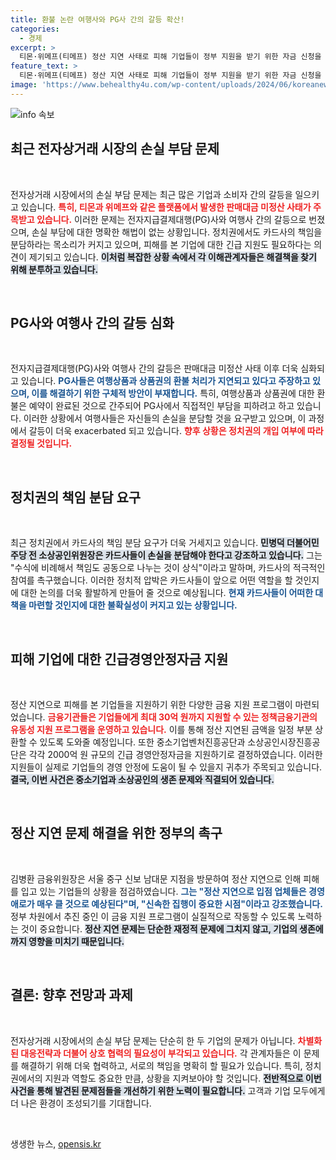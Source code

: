 ```yaml
---
title: 환불 논란 여행사와 PG사 간의 갈등 확산!
categories:
  - 경제
excerpt: >
  티몬·위메프(티메프) 정산 지연 사태로 피해 기업들이 정부 지원을 받기 위한 자금 신청을 시작했습니다. 카드사 책임 분담 목소리까지 커지고 있는 가운데, 환불 지연 문제와 업계 갈등이 심화되고 있어 화제가 되고 있습니다.
feature_text: >
  티몬·위메프(티메프) 정산 지연 사태로 피해 기업들이 정부 지원을 받기 위한 자금 신청을 시작했습니다. 카드사 책임 분담 목소리까지 커지고 있는 가운데, 환불 지연 문제와 업계 갈등이 심화되고 있어 화제가 되고 있습니다.
image: 'https://www.behealthy4u.com/wp-content/uploads/2024/06/koreanews.jpg'
---
```


<p><img src="https://www.behealthy4u.com/wp-content/uploads/2024/06/koreanews.jpg" alt="info 속보" /></p>

<h2 data-ke-size="size26">최근 전자상거래 시장의 손실 부담 문제</h2>

<p data-ke-size="size16">&nbsp;</p>

<p>전자상거래 시장에서의 손실 부담 문제는 최근 많은 기업과 소비자 간의 갈등을 일으키고 있습니다. <b><span style="color: #ee2323;">특히, 티몬과 위메프와 같은 플랫폼에서 발생한 판매대금 미정산 사태가 주목받고 있습니다.</span></b> 이러한 문제는 전자지급결제대행(PG)사와 여행사 간의 갈등으로 번졌으며, 손실 부담에 대한 명확한 해법이 없는 상황입니다. 정치권에서도 카드사의 책임을 분담하라는 목소리가 커지고 있으며, 피해를 본 기업에 대한 긴급 지원도 필요하다는 의견이 제기되고 있습니다. <b><span style="background-color: #21538527;">이처럼 복잡한 상황 속에서 각 이해관계자들은 해결책을 찾기 위해 분투하고 있습니다.</span></b> </p>

<p data-ke-size="size16">&nbsp;</p>

<h2 data-ke-size="size26">PG사와 여행사 간의 갈등 심화</h2>

<p data-ke-size="size16">&nbsp;</p>

<p>전자지급결제대행(PG)사와 여행사 간의 갈등은 판매대금 미정산 사태 이후 더욱 심화되고 있습니다. <b><span style="color: #1a5490;">PG사들은 여행상품과 상품권의 환불 처리가 지연되고 있다고 주장하고 있으며, 이를 해결하기 위한 구체적 방안이 부재합니다.</span></b> 특히, 여행상품과 상품권에 대한 환불은 예약이 완료된 것으로 간주되어 PG사에서 직접적인 부담을 피하려고 하고 있습니다. 이러한 상황에서 여행사들은 자신들의 손실을 분담할 것을 요구받고 있으며, 이 과정에서 갈등이 더욱 exacerbated 되고 있습니다. <b><span style="color: #ee2323;">향후 상황은 정치권의 개입 여부에 따라 결정될 것입니다.</span></b></p>

<p data-ke-size="size16">&nbsp;</p>

<h2 data-ke-size="size26">정치권의 책임 분담 요구</h2>

<p data-ke-size="size16">&nbsp;</p>

<p>최근 정치권에서 카드사의 책임 분담 요구가 더욱 거세지고 있습니다. <b><span style="background-color: #21538527;">민병덕 더불어민주당 전 소상공인위원장은 카드사들이 손실을 분담해야 한다고 강조하고 있습니다.</span></b> 그는 "수식에 비례해서 책임도 공동으로 나누는 것이 상식"이라고 말하며, 카드사의 적극적인 참여를 촉구했습니다. 이러한 정치적 압박은 카드사들이 앞으로 어떤 역할을 할 것인지에 대한 논의를 더욱 활발하게 만들어 줄 것으로 예상됩니다. <b><span style="color: #1a5490;">현재 카드사들이 어떠한 대책을 마련할 것인지에 대한 불확실성이 커지고 있는 상황입니다.</span></b></p>

<p data-ke-size="size16">&nbsp;</p>

<h2 data-ke-size="size26">피해 기업에 대한 긴급경영안정자금 지원</h2>

<p data-ke-size="size16">&nbsp;</p>

<p>정산 지연으로 피해를 본 기업들을 지원하기 위한 다양한 금융 지원 프로그램이 마련되었습니다. <b><span style="color: #ee2323;">금융기관들은 기업들에게 최대 30억 원까지 지원할 수 있는 정책금융기관의 유동성 지원 프로그램을 운영하고 있습니다.</span></b> 이를 통해 정산 지연된 금액을 일정 부분 상환할 수 있도록 도와줄 예정입니다. 또한 중소기업벤처진흥공단과 소상공인시장진흥공단은 각각 2000억 원 규모의 긴급 경영안정자금을 지원하기로 결정하였습니다. 이러한 지원들이 실제로 기업들의 경영 안정에 도움이 될 수 있을지 귀추가 주목되고 있습니다. <b><span style="background-color: #21538527;">결국, 이번 사건은 중소기업과 소상공인의 생존 문제와 직결되어 있습니다.</span></b></p>

<p data-ke-size="size16">&nbsp;</p>

<h2 data-ke-size="size26">정산 지연 문제 해결을 위한 정부의 촉구</h2>

<p data-ke-size="size16">&nbsp;</p>

<p>김병환 금융위원장은 서울 중구 신보 남대문 지점을 방문하여 정산 지연으로 인해 피해를 입고 있는 기업들의 상황을 점검하였습니다. <b><span style="color: #1a5490;">그는 "정산 지연으로 입점 업체들은 경영 애로가 매우 클 것으로 예상된다"며, "신속한 집행이 중요한 시점"이라고 강조했습니다.</span></b> 정부 차원에서 추진 중인 이 금융 지원 프로그램이 실질적으로 작동할 수 있도록 노력하는 것이 중요합니다. <b><span style="background-color: #21538527;">정산 지연 문제는 단순한 재정적 문제에 그치지 않고, 기업의 생존에까지 영향을 미치기 때문입니다.</span></b> </p>

<p data-ke-size="size16">&nbsp;</p>

<h2 data-ke-size="size26">결론: 향후 전망과 과제</h2>

<p data-ke-size="size16">&nbsp;</p>

<p>전자상거래 시장에서의 손실 부담 문제는 단순히 한 두 기업의 문제가 아닙니다. <b><span style="color: #ee2323;">차별화된 대응전략과 더불어 상호 협력의 필요성이 부각되고 있습니다.</span></b> 각 관계자들은 이 문제를 해결하기 위해 더욱 협력하고, 서로의 책임을 명확히 할 필요가 있습니다. 특히, 정치권에서의 지원과 역할도 중요한 만큼, 상황을 지켜보아야 할 것입니다. <b><span style="background-color: #21538527;">전반적으로 이번 사건을 통해 발견된 문제점들을 개선하기 위한 노력이 필요합니다.</span></b> 고객과 기업 모두에게 더 나은 환경이 조성되기를 기대합니다. </p>

<p data-ke-size="size16">&nbsp;</p>
생생한 뉴스, <a href="https://opensis.kr" rel="dofollow">opensis.kr</a>


